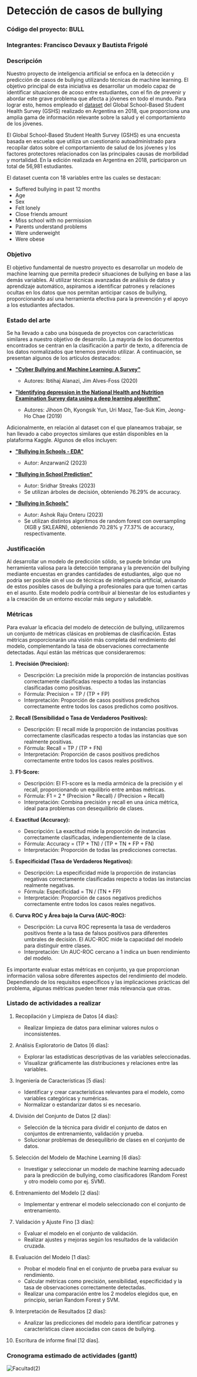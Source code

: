 # Detección de casos de bullying

### Código del proyecto: BULL

### Integrantes: Francisco Devaux y Bautista Frigolé

### Descripción

Nuestro proyecto de inteligencia artificial se enfoca en la detección y predicción de casos de bullying utilizando técnicas de machine learning. El objetivo principal de esta iniciativa es desarrollar un modelo capaz de identificar situaciones de acoso entre estudiantes, con el fin de prevenir y abordar este grave problema que afecta a jóvenes en todo el mundo. Para lograr esto, hemos empleado el [dataset](https://www.kaggle.com/datasets/leomartinelli/bullying-in-schools) del Global School-Based Student Health Survey (GSHS) realizado en Argentina en 2018, que proporciona una amplia gama de información relevante sobre la salud y el comportamiento de los jóvenes.

El Global School-Based Student Health Survey (GSHS) es una encuesta basada en escuelas que utiliza un cuestionario autoadministrado para recopilar datos sobre el comportamiento de salud de los jóvenes y los factores protectores relacionados con las principales causas de morbilidad y mortalidad. En la edición realizada en Argentina en 2018, participaron un total de 56,981 estudiantes.

El dataset cuenta con 18 variables entre las cuales se destacan:

- Suffered bullying in past 12 months
- Age
- Sex
- Felt lonely
- Close friends amount
- Miss school with no permission
- Parents understand problems
- Were underweight
- Were obese

### Objetivo

El objetivo fundamental de nuestro proyecto es desarrollar un modelo de machine learning que permita predecir situaciones de bullying en base a las demás variables. Al utilizar técnicas avanzadas de análisis de datos y aprendizaje automático, aspiramos a identificar patrones y relaciones ocultas en los datos que nos permitan anticipar casos de bullying, proporcionando así una herramienta efectiva para la prevención y el apoyo a los estudiantes afectados.

### Estado del arte

Se ha llevado a cabo una búsqueda de proyectos con características similares a nuestro objetivo de desarrollo. La mayoría de los documentos encontrados se centran en la clasificación a partir de texto, a diferencia de los datos normalizados que tenemos previsto utilizar. A continuación, se presentan algunos de los artículos destacados:

- [**"Cyber Bullying and Machine Learning: A Survey"**](https://zenodo.org/record/4249341/files/01%20Paper%2001102001%20IJCSIS%20Camera%20Ready%20pp1-8.pdf)  
   - Autores: Ibtihaj Alanazi, Jim Alves-Foss (2020)

- [**"Identifying depression in the National Health and Nutrition Examination Survey data using a deep learning algorithm"**](https://www.sciencedirect.com/science/article/abs/pii/S0165032719304410)  
   - Autores: Jihoon Oh, Kyongsik Yun, Uri Maoz, Tae-Suk Kim, Jeong-Ho Chae (2019)

Adicionalmente, en relación al dataset con el que planeamos trabajar, se han llevado a cabo proyectos similares que están disponibles en la plataforma Kaggle. Algunos de ellos incluyen:

- [**"Bullying in Schools - EDA"**](https://www.kaggle.com/code/anzarwani2/bullying-in-schools-eda)  
   - Autor: Anzarwani2 (2023)

- [**"Bullying in School Prediction"**](https://www.kaggle.com/code/sridharstreaks/bullying-in-school-prediction)  
   - Autor: Sridhar Streaks (2023)
   - Se utilizan árboles de decisión, obteniendo 76.29% de accuracy.

- [**"Bullying in Schools"**](https://www.kaggle.com/code/ashokrajuyadav/bullying-in-schools)
   - Autor: Ashok Raju Onteru (2023)
   - Se utilizan distintos algoritmos de random forest con oversampling (XGB y SKLEARN), obteniendo 70.28% y 77.37% de accuracy, respectivamente.

### Justificación

Al desarrollar un modelo de predicción sólido, se puede brindar una herramienta valiosa para la detección temprana y la prevención del bullying mediante encuestas en grandes cantidades de estudiantes, algo que no podría ser posible sin el uso de técnicas de inteligencia artificial, avisando de estos posibles casos de bullying a profesionales para que tomen cartas en el asunto. Este modelo podría contribuir al bienestar de los estudiantes y a la creación de un entorno escolar más seguro y saludable.

### Métricas

Para evaluar la eficacia del modelo de detección de bullying, utilizaremos un conjunto de métricas clásicas en problemas de clasificación. Estas métricas proporcionarán una visión más completa del rendimiento del modelo, complementando la tasa de observaciones correctamente detectadas. Aquí están las métricas que consideraremos:

1. **Precisión (Precision):**
   - Descripción: La precisión mide la proporción de instancias positivas correctamente clasificadas respecto a todas las instancias clasificadas como positivas.
   - Fórmula: Precision = TP / (TP + FP)
   - Interpretación: Proporción de casos positivos predichos correctamente entre todos los casos predichos como positivos.

2. **Recall (Sensibilidad o Tasa de Verdaderos Positivos):**
   - Descripción: El recall mide la proporción de instancias positivas correctamente clasificadas respecto a todas las instancias que son realmente positivas.
   - Fórmula: Recall = TP / (TP + FN)
   - Interpretación: Proporción de casos positivos predichos correctamente entre todos los casos reales positivos.

3. **F1-Score:**
   - Descripción: El F1-score es la media armónica de la precisión y el recall, proporcionando un equilibrio entre ambas métricas.
   - Fórmula: F1 = 2 * (Precision * Recall) / (Precision + Recall)
   - Interpretación: Combina precisión y recall en una única métrica, ideal para problemas con desequilibrio de clases.

4. **Exactitud (Accuracy):**
   - Descripción: La exactitud mide la proporción de instancias correctamente clasificadas, independientemente de la clase.
   - Fórmula: Accuracy = (TP + TN) / (TP + TN + FP + FN)
   - Interpretación: Proporción de todas las predicciones correctas.

5. **Especificidad (Tasa de Verdaderos Negativos):**
   - Descripción: La especificidad mide la proporción de instancias negativas correctamente clasificadas respecto a todas las instancias realmente negativas.
   - Fórmula: Especificidad = TN / (TN + FP)
   - Interpretación: Proporción de casos negativos predichos correctamente entre todos los casos reales negativos.

6. **Curva ROC y Área bajo la Curva (AUC-ROC):**
   - Descripción: La curva ROC representa la tasa de verdaderos positivos frente a la tasa de falsos positivos para diferentes umbrales de decisión. El AUC-ROC mide la capacidad del modelo para distinguir entre clases.
   - Interpretación: Un AUC-ROC cercano a 1 indica un buen rendimiento del modelo.

Es importante evaluar estas métricas en conjunto, ya que proporcionan información valiosa sobre diferentes aspectos del rendimiento del modelo. Dependiendo de los requisitos específicos y las implicaciones prácticas del problema, algunas métricas pueden tener más relevancia que otras.


### Listado de actividades a realizar

1. Recopilación y Limpieza de Datos [4 días]:
   - Realizar limpieza de datos para eliminar valores nulos o inconsistentes.

2. Análisis Exploratorio de Datos [6 días]:
   - Explorar las estadísticas descriptivas de las variables seleccionadas.
   - Visualizar gráficamente las distribuciones y relaciones entre las variables.

3. Ingeniería de Características [5 días]:
   - Identificar y crear características relevantes para el modelo, como variables categóricas y numéricas.
   - Normalizar o estandarizar datos si es necesario.

4. División del Conjunto de Datos [2 días]:
   - Selección de la técnica para dividir el conjunto de datos en conjuntos de entrenamiento, validación y prueba.
   - Solucionar problemas de desequilibrio de clases en el conjunto de datos.

5. Selección del Modelo de Machine Learning [6 días]:
   - Investigar y seleccionar un modelo de machine learning adecuado para la predicción de bullying, como clasificadores (Random Forest y otro modelo como por ej. SVM).

6. Entrenamiento del Modelo [2 días]:
   - Implementar y entrenar el modelo seleccionado con el conjunto de entrenamiento.

7. Validación y Ajuste Fino [3 días]:
   - Evaluar el modelo en el conjunto de validación.
   - Realizar ajustes y mejoras según los resultados de la validación cruzada.

8. Evaluación del Modelo [1 días]:
   - Probar el modelo final en el conjunto de prueba para evaluar su rendimiento.
   - Calcular métricas como precisión, sensibilidad, especificidad y la tasa de observaciones correctamente detectadas.
   - Realizar una comparación entre los 2 modelos elegidos que, en principio, serían Random Forest y SVM.

9. Interpretación de Resultados [2 días]:
   - Analizar las predicciones del modelo para identificar patrones y características clave asociadas con casos de bullying.

10. Escritura de informe final [12 días].

### Cronograma estimado de actividades (gantt)

![Facultad(2)](https://github.com/bautifrigole/ia-uncuyo-2023/assets/64384449/9d85c431-ba1c-4618-b2b5-a450254aa268)
